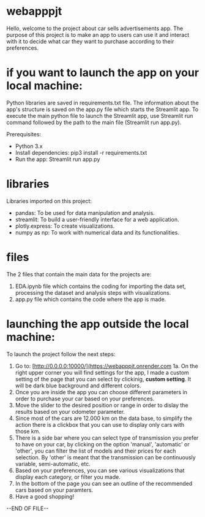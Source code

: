# webapppjt
Hello, welcome to the project about car sells advertisements app.
The purpose of this project is to make an app to users can use it and interact with it to decide what car they want to purchase according to their preferences.

# if you want to launch the app on your local machine:
Python libraries are saved in requirements.txt file.
The information about the app's structure is saved on the app.py file which starts the Streamlit app.
To execute the main python file to launch the Streamlit app, use Streamlit run command followed by the path to the main file (Streamlit run app.py).

Prerequisites:
- Python 3.x
- Install dependencies: pip3 install -r requirements.txt
- Run the app: Streamlit run app.py

# libraries
Libraries imported on this project:
- pandas: To be used for data manipulation and analysis.
- streamlit: To build a user-friendly interface for a web application.
- plotly.express: To create visualizations.
- numpy as np: To work with numerical data and its functionalities.

# files
The 2 files that contain the main data for the projects are:
1. EDA.ipynb file which contains the coding for importing the data set, processing the dataset and analysis steps with visualizations.
2. app.py file which contains the code where the app is made. 

# launching the app outside the local machine:
To launch the project follow the next steps:
1. Go to: [http://0.0.0.0:10000/](https://webapppjt.onrender.com
1a. On the right upper corner you will find settings for the app, I made a custom setting of the page that you can select by clickinig, **custom setting**. It will be dark blue background and different colors.
2. Once you are inside the app you can choose different parameters in order to purchase your car based on your preferences.
3. Move the slider to the desired position or range in order to dislay the results based on your odometer parameter.
4. Since most of the cars are 12.000 km on the data base, to simplify the action there is a clickbox that you can use to display only cars with those km.
5. There is a side bar where you can select type of transmission you prefer to have on your car, by clicking on the option 'manual', 'automatic' or 'other', you can filter the list of models and their prices for each selection.
By 'other' is meant that the transmission can be continuously variable, semi-automatic, etc.
5. Based on your preferences, you can see various visualizations that display each category, or filter you made.
6. In the bottom of the page you can see an outline of the recommended cars based on your paramters.
7. Have a good shopping!

--END OF FILE--

